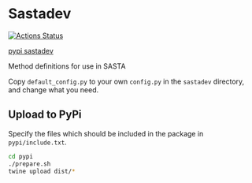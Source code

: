 # Sastadev

[![Actions Status](https://github.com/UUDigitalHumanitieslab/auchann/workflows/Unit%20tests/badge.svg)](https://github.com/UUDigitalHumanitieslab/auchann/actions)

[pypi sastadev](https://pypi.org/project/sastadev)

Method definitions for use in SASTA

Copy `default_config.py` to your own `config.py` in the `sastadev` directory, and change what you need.

## Upload to PyPi

Specify the files which should be included in the package in `pypi/include.txt`.

```bash
cd pypi
./prepare.sh
twine upload dist/*
```
